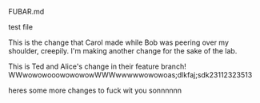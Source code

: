FUBAR.md

test file

This is the change that Carol made while Bob was peering over my shoulder, creepily.
I'm making another change for the sake of the lab.


This is Ted and Alice's change in their feature branch!
WWwowowooowowowowWWWwwwwwowowoas;dlkfaj;sdk23112323513


heres some more changes to fuck wit you sonnnnnn
